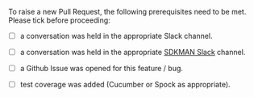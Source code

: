 To raise a new Pull Request, the following prerequisites need to be met. Please tick before proceeding:

- [ ] a conversation was held in the appropriate Slack channel.
- [ ] a conversation was held in the appropriate [SDKMAN Slack](https://slack.sdkman.io) channel.
- [ ] a Github Issue was opened for this feature / bug.
- [ ] test coverage was added (Cucumber or Spock as appropriate).

